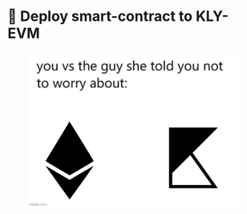 # 📃 Deploy smart-contract to KLY-EVM



<figure><img src="../../.gitbook/assets/You_VS_Meme.jpg" alt=""><figcaption></figcaption></figure>
